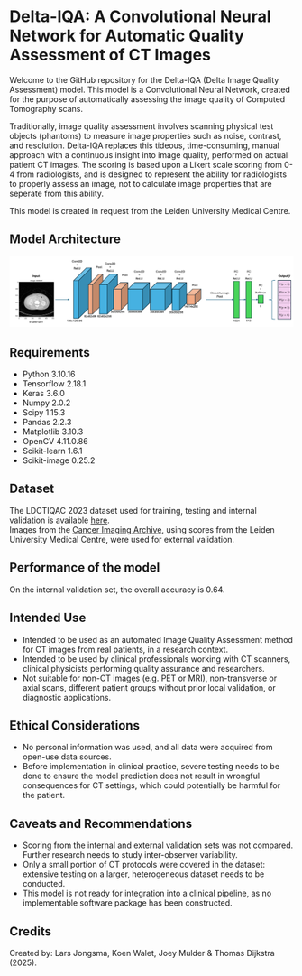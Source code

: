 # Delta-IQA: A Convolutional Neural Network for Automatic Quality Assessment of CT Images
Welcome to the GitHub repository for the Delta-IQA (Delta Image Quality Assessment) model. This model is a Convolutional Neural Network, created for the purpose of automatically assessing the image quality of Computed Tomography scans. 

Traditionally, image quality assessment involves scanning physical test objects (phantoms) to measure image properties such as noise, contrast, and resolution. Delta-IQA replaces this tideous, time-consuming, manual approach with a continuous insight into image quality, performed on actual patient CT images. The scoring is based upon a Likert scale scoring from 0-4 from radiologists, and is designed to represent the ability for radiologists to properly assess an image, not to calculate image properties that are seperate from this ability.


This model is created in request from the Leiden University Medical Centre.
## Model Architecture 
![Diagram](Images/Framework.png)

## Requirements 
- Python 3.10.16
- Tensorflow 2.18.1
- Keras 3.6.0
- Numpy 2.0.2
- Scipy 1.15.3
- Pandas 2.2.3
- Matplotlib 3.10.3
- OpenCV 4.11.0.86
- Scikit-learn 1.6.1
- Scikit-image 0.25.2

## Dataset
The LDCTIQAC 2023 dataset used for training, testing and internal validation is available [here](https://ldctiqac2023.grand-challenge.org).  
Images from the [Cancer Imaging Archive](https://www.cancerimagingarchive.net/collection/ldct-and-projection-data/), using scores from the Leiden University Medical Centre, were used for external validation. 

## Performance of the model
On the internal validation set, the overall accuracy is 0.64. 

## Intended Use
- Intended to be used as an automated Image Quality Assessment method for CT images from real patients, in a research context.
- Intended to be used by clinical professionals working with CT scanners, clinical physicists performing quality assurance and researchers.
- Not suitable for non-CT images (e.g. PET or MRI), non-transverse or axial scans, different patient groups without prior local validation, or diagnostic applications.

## Ethical Considerations
- No personal information was used, and all data were acquired from open-use data sources.
- Before implementation in clinical practice, severe testing needs to be done to ensure the model prediction does not result in wrongful consequences for CT settings, which could potentially be harmful for the patient.

## Caveats and Recommendations
- Scoring from the internal and external validation sets was not compared. Further research needs to study inter-observer variability. 
- Only a small portion of CT protocols were covered in the dataset: extensive testing on a larger, heterogeneous dataset needs to be conducted.
- This model is not ready for integration into a clinical pipeline, as no implementable software package has been constructed.

## Credits
Created by: Lars Jongsma, Koen Walet, Joey Mulder & Thomas Dijkstra (2025).
